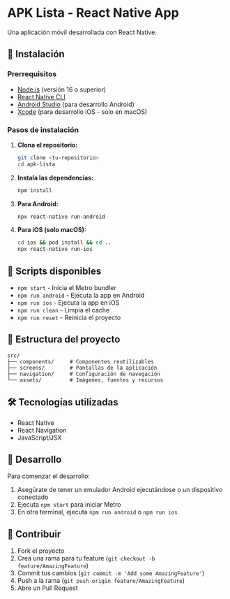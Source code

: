 # APK Lista - React Native App

Una aplicación móvil desarrollada con React Native.

## 🚀 Instalación

### Prerrequisitos

- [Node.js](https://nodejs.org/) (versión 16 o superior)
- [React Native CLI](https://reactnative.dev/docs/environment-setup)
- [Android Studio](https://developer.android.com/studio) (para desarrollo Android)
- [Xcode](https://developer.apple.com/xcode/) (para desarrollo iOS - solo en macOS)

### Pasos de instalación

1. **Clona el repositorio:**
   ```bash
   git clone <tu-repositorio>
   cd apk-lista
   ```

2. **Instala las dependencias:**
   ```bash
   npm install
   ```

3. **Para Android:**
   ```bash
   npx react-native run-android
   ```

4. **Para iOS (solo macOS):**
   ```bash
   cd ios && pod install && cd ..
   npx react-native run-ios
   ```

## 📱 Scripts disponibles

- `npm start` - Inicia el Metro bundler
- `npm run android` - Ejecuta la app en Android
- `npm run ios` - Ejecuta la app en iOS
- `npm run clean` - Limpia el cache
- `npm run reset` - Reinicia el proyecto

## 📁 Estructura del proyecto

```
src/
├── components/     # Componentes reutilizables
├── screens/        # Pantallas de la aplicación
├── navigation/     # Configuración de navegación
└── assets/         # Imágenes, fuentes y recursos
```

## 🛠️ Tecnologías utilizadas

- React Native
- React Navigation
- JavaScript/JSX

## 📝 Desarrollo

Para comenzar el desarrollo:

1. Asegúrate de tener un emulador Android ejecutándose o un dispositivo conectado
2. Ejecuta `npm start` para iniciar Metro
3. En otra terminal, ejecuta `npm run android` o `npm run ios`

## 🤝 Contribuir

1. Fork el proyecto
2. Crea una rama para tu feature (`git checkout -b feature/AmazingFeature`)
3. Commit tus cambios (`git commit -m 'Add some AmazingFeature'`)
4. Push a la rama (`git push origin feature/AmazingFeature`)
5. Abre un Pull Request
